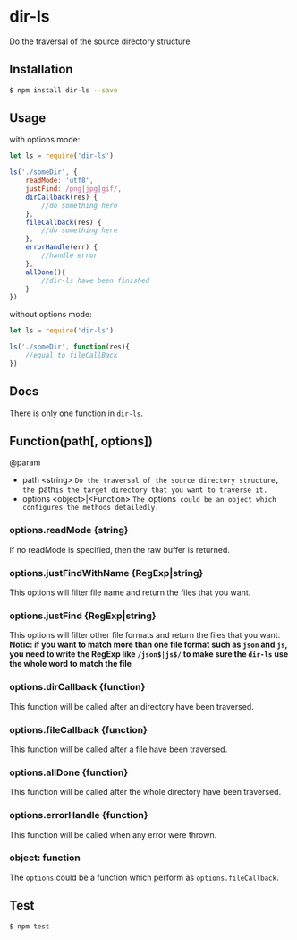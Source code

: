 # dir-ls
Do the traversal of the source directory structure

## Installation
```bash
$ npm install dir-ls --save
```
## Usage
with options mode:
```js
let ls = require('dir-ls')

ls('./someDir', {
    readMode: 'utf8',
    justFind: /png|jpg|gif/,
    dirCallback(res) {
        //do something here
    },
    fileCallback(res) {
        //do something here
    },
    errorHandle(err) {
        //handle error
    },
    allDone(){
        //dir-ls have been finished
    }
})
```
without options mode:
```js
let ls = require('dir-ls')

ls('./someDir', function(res){
    //equal to fileCallBack
})
```

## Docs
There is only one function in `dir-ls`.


## Function(path[, options])

@param
- path \<string> `Do the traversal of the source directory structure, the `path` is the target directory that you want to traverse it. `
- options \<object>|\<Function> `The `options` could be an object which configures the methods detailedly.`


### options.readMode {string}
If no readMode is specified, then the raw buffer is returned.

### options.justFindWithName {RegExp|string}
This options will filter file name and return the files that you want.
### options.justFind {RegExp|string}
This options will filter other file formats and return the files that you want. **Notic: if you want to match more than one file format such as `json` and `js`, you need to write the RegExp like `/json$|js$/` to make sure the `dir-ls` use the whole word to match the file**
### options.dirCallback {function} 
This function will be called after an directory have been traversed.
### options.fileCallback {function} 
This function will be called after a file have been traversed.
### options.allDone {function} 
This function will be called after the whole directory have been traversed.
### options.errorHandle {function} 
This function will be called when any error were thrown.

### object: function
The `options` could be a function which perform as `options.fileCallback`.

## Test
```bash
$ npm test
```

